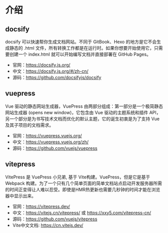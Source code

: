 # 介绍
## docsify

docsify 可以快速帮你生成文档网站。不同于 GitBook、Hexo 的地方是它不会生成静态的 .html 文件，所有转换工作都是在运行时。如果你想要开始使用它，只需要创建一个 index.html 就可以开始编写文档并直接部署在 GitHub Pages。 
* 官网：https://docsify.js.org/    
* 中文：https://docsify.js.org/#/zh-cn/
* 源码：https://github.com/docsifyjs/docsify

## vuepress
Vue 驱动的静态网站生成器，VuePress 由两部分组成：第一部分是一个极简静态网站生成器 (opens new window)，它包含由 Vue 驱动的主题系统和插件 API，另一个部分是为书写技术文档而优化的默认主题，它的诞生初衷是为了支持 Vue 及其子项目的文档需求。
* 官网：https://vuepress.vuejs.org/    
* 中文：https://vuepress.vuejs.org/zh/
* 源码：https://github.com/vuejs/vuepress

## vitepress
VitePress 是 VuePress 小兄弟, 基于 Vite构建。VuePress，但是它是基于 Webpack 构建。为了一个只有几个简单页面的简单文档站点启动开发服务器所需的时间正变得让人难以忍受。即使是HMR热更新也需要几秒钟的时间才能在浏览器中显示出来。
* 官网：https://vitepress.dev/    
* 中文：https://vitejs.cn/vitepress/  或 https://xxy5.com/vitepress-cn/
* 源码：https://github.com/vuejs/vitepress
* Vite中文文档: https://cn.vitejs.dev/
